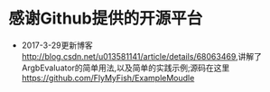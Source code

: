 # 感谢Github提供的开源平台  
* 2017-3-29更新博客<http://blog.csdn.net/u013581141/article/details/68063469>,讲解了ArgbEvaluator的简单用法,以及简单的实践示例;源码在这里<https://github.com/FlyMyFish/ExampleMoudle>  
